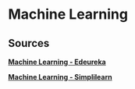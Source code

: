 # Machine Learning

## Sources

  [**Machine Learning - Edeureka**](https://www.youtube.com/watch?v=t6gOpFLt-Ks)
  
  [**Machine Learning - Simplilearn**](https://www.youtube.com/watch?v=hB1CTizqGFk)
